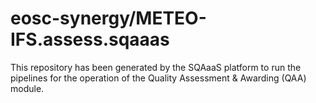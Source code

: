 <!--
SPDX-FileCopyrightText: Copyright contributors to the Software Quality Assurance as a Service (SQAaaS) project <sqaaas@ibergrid.eu>

SPDX-License-Identifier: GPL-3.0-only
-->

# eosc-synergy/METEO-IFS.assess.sqaaas
This repository has been generated by the SQAaaS platform to run the pipelines
for the operation of the
Quality Assessment & Awarding (QAA)
module.